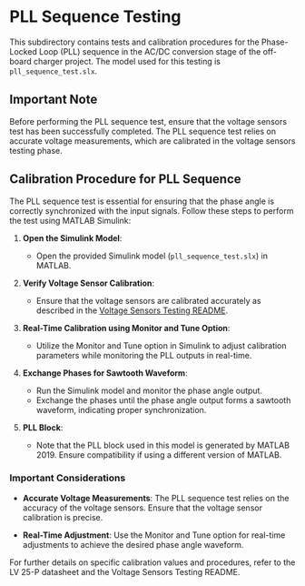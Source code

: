 # PLL Sequence Testing

This subdirectory contains tests and calibration procedures for the Phase-Locked Loop (PLL) sequence in the AC/DC conversion stage of the off-board charger project. The model used for this testing is `pll_sequence_test.slx`.

## Important Note

Before performing the PLL sequence test, ensure that the voltage sensors test has been successfully completed. The PLL sequence test relies on accurate voltage measurements, which are calibrated in the voltage sensors testing phase.

## Calibration Procedure for PLL Sequence

The PLL sequence test is essential for ensuring that the phase angle is correctly synchronized with the input signals. Follow these steps to perform the test using MATLAB Simulink:

1. **Open the Simulink Model**: 
   - Open the provided Simulink model (`pll_sequence_test.slx`) in MATLAB.

2. **Verify Voltage Sensor Calibration**:
   - Ensure that the voltage sensors are calibrated accurately as described in the [Voltage Sensors Testing README](../Voltage_Sensors_Testing/README.md).

3. **Real-Time Calibration using Monitor and Tune Option**:
   - Utilize the Monitor and Tune option in Simulink to adjust calibration parameters while monitoring the PLL outputs in real-time.

4. **Exchange Phases for Sawtooth Waveform**:
   - Run the Simulink model and monitor the phase angle output.
   - Exchange the phases until the phase angle output forms a sawtooth waveform, indicating proper synchronization.

5. **PLL Block**:
   - Note that the PLL block used in this model is generated by MATLAB 2019. Ensure compatibility if using a different version of MATLAB.

### Important Considerations

- **Accurate Voltage Measurements**: The PLL sequence test relies on the accuracy of the voltage sensors. Ensure that the voltage sensor calibration is precise.
  
- **Real-Time Adjustment**: Use the Monitor and Tune option for real-time adjustments to achieve the desired phase angle waveform.

For further details on specific calibration values and procedures, refer to the LV 25-P datasheet and the Voltage Sensors Testing README.

